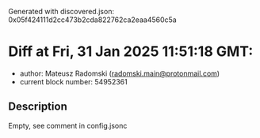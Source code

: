 Generated with discovered.json: 0x05f424111d2cc473b2cda822762ca2eaa4560c5a

# Diff at Fri, 31 Jan 2025 11:51:18 GMT:

- author: Mateusz Radomski (<radomski.main@protonmail.com>)
- current block number: 54952361

## Description

Empty, see comment in config.jsonc
